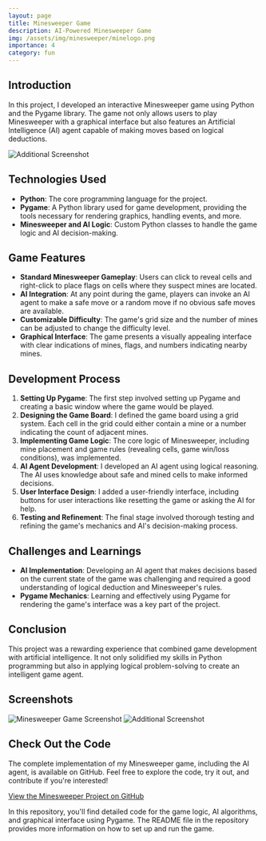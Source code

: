 ```yaml
---
layout: page
title: Minesweeper Game
description: AI-Powered Minesweeper Game
img: /assets/img/minesweeper/minelogo.png
importance: 4
category: fun
---
```


## Introduction

In this project, I developed an interactive Minesweeper game using Python and the Pygame library. The game not only allows users to play Minesweeper with a graphical interface but also features an Artificial Intelligence (AI) agent capable of making moves based on logical deductions.


![Additional Screenshot](/al-folio/assets/img/minesweeper/2024-01-06%20205328.png)

## Technologies Used

- **Python**: The core programming language for the project.
- **Pygame**: A Python library used for game development, providing the tools necessary for rendering graphics, handling events, and more.
- **Minesweeper and AI Logic**: Custom Python classes to handle the game logic and AI decision-making.

## Game Features

- **Standard Minesweeper Gameplay**: Users can click to reveal cells and right-click to place flags on cells where they suspect mines are located.
- **AI Integration**: At any point during the game, players can invoke an AI agent to make a safe move or a random move if no obvious safe moves are available.
- **Customizable Difficulty**: The game's grid size and the number of mines can be adjusted to change the difficulty level.
- **Graphical Interface**: The game presents a visually appealing interface with clear indications of mines, flags, and numbers indicating nearby mines.

## Development Process

1. **Setting Up Pygame**: The first step involved setting up Pygame and creating a basic window where the game would be played.
2. **Designing the Game Board**: I defined the game board using a grid system. Each cell in the grid could either contain a mine or a number indicating the count of adjacent mines.
3. **Implementing Game Logic**: The core logic of Minesweeper, including mine placement and game rules (revealing cells, game win/loss conditions), was implemented.
4. **AI Agent Development**: I developed an AI agent using logical reasoning. The AI uses knowledge about safe and mined cells to make informed decisions.
5. **User Interface Design**: I added a user-friendly interface, including buttons for user interactions like resetting the game or asking the AI for help.
6. **Testing and Refinement**: The final stage involved thorough testing and refining the game's mechanics and AI's decision-making process.

## Challenges and Learnings

- **AI Implementation**: Developing an AI agent that makes decisions based on the current state of the game was challenging and required a good understanding of logical deduction and Minesweeper's rules.
- **Pygame Mechanics**: Learning and effectively using Pygame for rendering the game's interface was a key part of the project.

## Conclusion

This project was a rewarding experience that combined game development with artificial intelligence. It not only solidified my skills in Python programming but also in applying logical problem-solving to create an intelligent game agent.

## Screenshots

![Minesweeper Game Screenshot](/al-folio/assets/img/minesweeper/Screenshot%202024-01-06%20205523.png)
![Additional Screenshot](/al-folio/assets/img/minesweeper/010602.png)


## Check Out the Code

The complete implementation of my Minesweeper game, including the AI agent, is available on GitHub. Feel free to explore the code, try it out, and contribute if you're interested!

[View the Minesweeper Project on GitHub](https://github.com/haitieliu)

In this repository, you'll find detailed code for the game logic, AI algorithms, and graphical interface using Pygame. The README file in the repository provides more information on how to set up and run the game.


